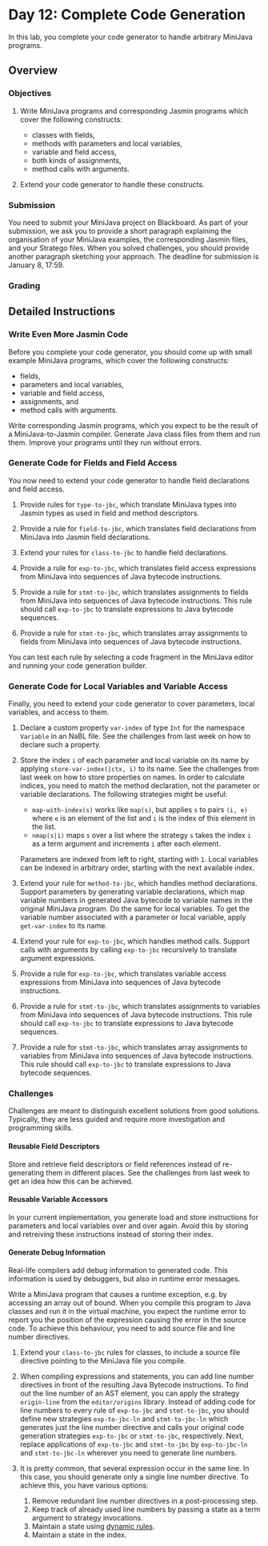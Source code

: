 # Day 12: Complete Code Generation

In this lab, you complete your code generator to handle arbitrary MiniJava programs.

## Overview

### Objectives

1. Write MiniJava programs and corresponding Jasmin programs which cover the following constructs:
    
    * classes with fields,
    * methods with parameters and local variables,
    * variable and field access,
    * both kinds of assignments,
    * method calls with arguments.
    
2. Extend your code generator to handle these constructs.

### Submission

You need to submit your MiniJava project on Blackboard. 
As part of your submission, we ask you to provide a short paragraph explaining the organisation of your MiniJava examples, the corresponding Jasmin files, and your Stratego files. 
When you solved challenges, you should provide another paragraph sketching your approach.
The deadline for submission is January 8, 17:59.

### Grading

## Detailed Instructions

### Write Even More Jasmin Code

Before you complete your code generator, you should come up with small example MiniJava programs, which cover the following constructs:

* fields, 
* parameters and local variables,
* variable and field access, 
* assignments, and
* method calls with arguments.

Write corresponding Jasmin programs, which you expect to be the result of a MiniJava-to-Jasmin compiler. 
Generate Java class files from them and run them. 
Improve your programs until they run without errors.

### Generate Code for Fields and Field Access

You now need to extend your code generator to handle field declarations and field access. 

1. Provide rules for `type-to-jbc`, which translate MiniJava types into Jasmin types as used in field and method descriptors. 

2. Provide a rule for `field-to-jbc`, which translates field declarations from MiniJava into Jasmin field declarations.

3. Extend your rules for `class-to-jbc` to handle field declarations.

4. Provide a rule for `exp-to-jbc`, which translates field access expressions from MiniJava into sequences of Java bytecode instructions.
 
5. Provide a rule for `stmt-to-jbc`, which translates assignments to fields from MiniJava into sequences of Java bytecode instructions. 
   This rule should call `exp-to-jbc` to translate expressions to Java bytecode sequences.

6. Provide a rule for `stmt-to-jbc`, which translates array assignments to fields from MiniJava into sequences of Java bytecode instructions.

You can test each rule by selecting a code fragment in the MiniJava editor and running your code generation builder.

### Generate Code for Local Variables and Variable Access

Finally, you need to extend your code generator to cover parameters, local variables,  and access to them.

1. Declare a custom property `var-index` of type `Int` for the namespace `Variable` in an NaBL file.
   See the challenges from last week on how to declare such a property.

2. Store the index `i` of each parameter and local variable on its name by applying `store-var-index(|ctx, i)` to its name.
   See the challenges from last week on how to store properties on names.
   In order to calculate indices, you need to match the method declaration, not the parameter or variable declarations.
   The following strategies might be useful:
    * `map-with-index(s)` works like `map(s)`, but applies `s` to pairs `(i, e)` where `e` is an element of the list and `i` is the index of this element in the list.   
    * `nmap(s|i)` maps `s` over a list where the strategy `s` takes the index `i` as a term argument and increments `i` after each element.   

   Parameters are indexed from left to right, starting with `1`.
   Local variables can be indexed in arbitrary order, starting with the next available index.
   
3. Extend your rule for `method-to-jbc`, which handles method declarations.
   Support parameters by generating variable declarations, which map variable numbers in generated Java bytecode to variable names in the original MiniJava program. 
   Do the same for local variables. 
   To get the variable number associated with a parameter or local variable, apply `get-var-index` to its name.
  
3. Extend your rule for `exp-to-jbc`, which handles method calls.
   Support calls with arguments by calling `exp-to-jbc` recursively to translate argument expressions.

4. Provide a rule for `exp-to-jbc`, which translates variable access expressions from MiniJava into sequences of Java bytecode instructions.

5. Provide a rule for `stmt-to-jbc`, which translates assignments to variables from MiniJava into sequences of Java bytecode instructions.
   This rule should call `exp-to-jbc` to translate expressions to Java bytecode sequences.

6. Provide a rule for `stmt-to-jbc`, which translates array assignments to variables from MiniJava into sequences of Java bytecode instructions.
   This rule should call `exp-to-jbc` to translate expressions to Java bytecode sequences.

### Challenges

Challenges are meant to distinguish excellent solutions from good solutions. 
Typically, they are less guided and require more investigation and programming skills.

#### Reusable Field Descriptors

Store and retrieve field descriptors or field references instead of re-generating them in different places.
See the challenges from last week to get an idea how this can be achieved.

#### Reusable Variable Accessors

In your current implementation, you generate load and store instructions for parameters and local variables over and over again.
Avoid this by storing and retreiving these instructions instead of storing their index.

#### Generate Debug Information

Real-life compilers add debug information to generated code. 
This information is used by debuggers, but also in runtime error messages. 

Write a MiniJava program that causes a runtime exception, e.g. by accessing an array out of bound. 
When you compile this program to Java classes and run it in the virtual machine, you expect the runtime error to report you the position of the expression causing the error in the source code. 
To achieve this behaviour, you need to add source file and line number directives.

1. Extend your `class-to-jbc` rules for classes, to include a source file directive pointing to the MiniJava file you compile. 

2. When compiling expressions and statements, you can add line number directives in front of the resulting Java Bytecode instructions. 
   To find out the line number of an AST element, you can apply the strategy `origin-line` from the `editor/origins` library. 
   Instead of adding code for line numbers to every rule of `exp-to-jbc` and `stmt-to-jbc`, you should define new strategies `exp-to-jbc-ln` and `stmt-to-jbc-ln` which generates just  the line number directive and calls your original code generation strategies `exp-to-jbc` or `stmt-to-jbc`, respectively. 
Next, replace applications of `exp-to-jbc` and `stmt-to-jbc` by `exp-to-jbc-ln` and `stmt-to-jbc-ln` wherever you need to generate line numbers.

3. It is pretty common, that several expression occur in the same line. 
   In this case, you should generate only a single line number directive. 
   To achieve this, you have various options:

    1. Remove redundant line number directives in a post-processing step.
    2. Keep track of already used line numbers by passing a state as a term argument to strategy invocations.
    3. Maintain a state using [dynamic rules](http://eelcovisser.org/post/268/dynamic-rewrite-rules---the-good-parts).
    4. Maintain a state in the index. 

<!--
### Bonus

A bonus is like a challenge, but it gives you extra points on top of the total points of an assignment.

#### Generate Precise Ranges for Local Variables

A precise range of a local variable covers only the parts in the code where the variable is defined and used:

* There is only one continuous range for each variable (in contrast, variable liveness as discussed in the lecture can be fragmented). 
* The range should cover at least all instructions between the first and last load or store (whatever comes first/last) of a local variable. 
* Jumps might extend the range, since they might require a variable to survive.

You should extend your code generator to generate precise ranges.

1. Define a property `stmt-index` and assign an index to each statement.
   In contrast to previous properties, you cannot store this index on a name.
   Instead, you need to define `create-stmt-index-task` rules where you can apply `stmt-index-is`.

2. Extend `stmt-to-jbc` to label the begin and end of instructions for a statement based on the index of this statement.

3. Come up with a strategy `to-range` which maps a variable to its range, represented as a pair of start and end labels. 
   Similar to the stack limit challenge from last week, the analysis should be performed on the MiniJava code, not on the Java bytecode.

4. Integrate `to-range` into your `method-to-jbc` rule.

-->

